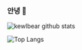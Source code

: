 ### 안녕 👋

![kewlbear github stats](https://github-readme-stats.vercel.app/api?username=kewlbear&show_icons=true&theme=highcontrast)

![Top Langs](https://github-readme-stats.vercel.app/api/top-langs/?username=kewlbear&show_icons=true&theme=highcontrast&hide=python&layout=compact)

<!--
**kewlbear/kewlbear** is a ✨ _special_ ✨ repository because its `README.md` (this file) appears on your GitHub profile.

Here are some ideas to get you started:

- 🔭 I’m currently working on ...
- 🌱 I’m currently learning ...
- 👯 I’m looking to collaborate on ...
- 🤔 I’m looking for help with ...
- 💬 Ask me about ...
- 📫 How to reach me: ...
- 😄 Pronouns: ...
- ⚡ Fun fact: ...
-->

